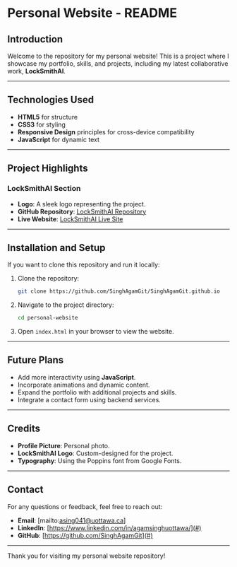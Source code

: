 # Personal Website - README

## Introduction

Welcome to the repository for my personal website! This is a project where I showcase my portfolio, skills, and projects, including my latest collaborative work, **LockSmithAI**. 


---

## Technologies Used

- **HTML5** for structure
- **CSS3** for styling
- **Responsive Design** principles for cross-device compatibility
- **JavaScript** for dynamic text

---

## Project Highlights

### LockSmithAI Section

- **Logo**: A sleek logo representing the project.
- **GitHub Repository**: [LockSmithAI Repository](https://github.com/Aashir5678/LockSmith-AI-public)
- **Live Website**: [LockSmithAI Live Site](https://locksmith-ai.onrender.com)

---

## Installation and Setup

If you want to clone this repository and run it locally:

1. Clone the repository:

   ```bash
   git clone https://github.com/SinghAgamGit/SinghAgamGit.github.io
   ```

2. Navigate to the project directory:

   ```bash
   cd personal-website
   ```

3. Open `index.html` in your browser to view the website.

---

## Future Plans

- Add more interactivity using **JavaScript**.
- Incorporate animations and dynamic content.
- Expand the portfolio with additional projects and skills.
- Integrate a contact form using backend services.

---

## Credits

- **Profile Picture**: Personal photo.
- **LockSmithAI Logo**: Custom-designed for the project.
- **Typography**: Using the Poppins font from Google Fonts.

---

## Contact

For any questions or feedback, feel free to reach out:

- **Email**: [mailto:asing041@uottawa.ca]
- **LinkedIn**: [https://www.linkedin.com/in/agamsinghuottawa/](#)
- **GitHub**: [https://github.com/SinghAgamGit](#)

---

Thank you for visiting my personal website repository!


